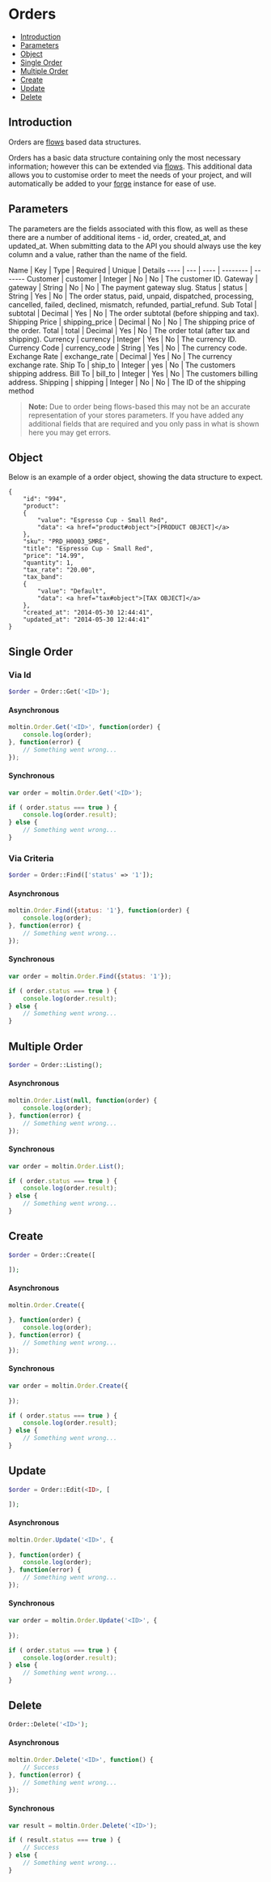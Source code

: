 # Orders

- [Introduction](#introduction)
- [Parameters](#params)
- [Object](#object)
- [Single Order](#single)
- [Multiple Order](#multiple)
- [Create](#create)
- [Update](#update)
- [Delete](#delete)

<a name="introduction"></a>
## Introduction

Orders are [flows](flow) based data structures.

Orders has a basic data structure containing only the most necessary information; however this can be extended via [flows](flow). This additional data allows you to customise order to meet the needs of your project, and will automatically be added to your [forge](forge) instance for ease of use.

<a name="params"></a>
## Parameters

The parameters are the fields associated with this flow, as well as these there are a number of additional items - id, order, created_at, and updated_at. When submitting data to the API you should always use the key column and a value, rather than the name of the field.

Name | Key | Type | Required | Unique | Details
---- | --- | ---- | -------- | -------
Customer   |       customer |         Integer |    No |           No | The customer ID.
Gateway    |       gateway |          String |    No |           No | The payment gateway slug.
Status |       status |       String |    Yes |           No | The order status, paid, unpaid, dispatched, processing, cancelled, failed, declined, mismatch, refunded, partial_refund.
Sub Total |        subtotal |        Decimal |   Yes |           No | The order subtotal (before shipping and tax).
Shipping Price |         shipping_price |         Decimal |   No |           No | The shipping price of the order.
Total | total |     Decimal |   Yes  |           No | The order total (after tax and shipping).
Currency | currency |     Integer |   Yes  |           No | The currency ID.
Currency Code | currency_code |   String |   Yes  |           No | The currency code.
Exchange Rate | exchange_rate |   Decimal |   Yes  |           No | The currency exchange rate.
Ship To | ship_to |     Integer  |   yes  |           No | The customers shipping address.
Bill To | bill_to |           Integer |   Yes |           No | The customers billing address.
Shipping | shipping | Integer | No | No | The ID of the shipping method

> **Note:** Due to order being flows-based this may not be an accurate representation of your stores parameters. If you have added any additional fields that are required and you only pass in what is shown here you may get errors.

<a name="object"></a>
## Object

Below is an example of a order object, showing the data structure to expect.

    {
        "id": "994",
        "product":
        {
            "value": "Espresso Cup - Small Red",
            "data": <a href="product#object">[PRODUCT OBJECT]</a>
        },
        "sku": "PRD_H0003_SMRE",
        "title": "Espresso Cup - Small Red",
        "price": "14.99",
        "quantity": 1,
        "tax_rate": "20.00",
        "tax_band":
        {
            "value": "Default",
            "data": <a href="tax#object">[TAX OBJECT]</a>
        },
        "created_at": "2014-05-30 12:44:41",
        "updated_at": "2014-05-30 12:44:41"
    }

<a name="single"></a>
## Single Order

### Via Id

``` php
$order = Order::Get('<ID>');
```

#### Asynchronous
``` js
moltin.Order.Get('<ID>', function(order) {
    console.log(order);
}, function(error) {
    // Something went wrong...
});
```

#### Synchronous
``` js
var order = moltin.Order.Get('<ID>');

if ( order.status === true ) {
    console.log(order.result);
} else {
    // Something went wrong...
}
```

### Via Criteria

``` php
$order = Order::Find(['status' => '1']);
```

#### Asynchronous
``` js
moltin.Order.Find({status: '1'}, function(order) {
    console.log(order);
}, function(error) {
    // Something went wrong...
});
```

#### Synchronous
``` js
var order = moltin.Order.Find({status: '1'});

if ( order.status === true ) {
    console.log(order.result);
} else {
    // Something went wrong...
}
```

<a name="multiple"></a>
## Multiple Order

``` php
$order = Order::Listing();
```

#### Asynchronous
``` js
moltin.Order.List(null, function(order) {
    console.log(order);
}, function(error) {
    // Something went wrong...
});
```

#### Synchronous
``` js
var order = moltin.Order.List();

if ( order.status === true ) {
    console.log(order.result);
} else {
    // Something went wrong...
}
```

<a name="create"></a>
## Create

``` php
$order = Order::Create([

]);
```

#### Asynchronous
``` js
moltin.Order.Create({
    
}, function(order) {
    console.log(order);
}, function(error) {
    // Something went wrong...
});
```

#### Synchronous
``` js
var order = moltin.Order.Create({
    
});

if ( order.status === true ) {
    console.log(order.result);
} else {
    // Something went wrong...
}
```

<a name="update"></a>
## Update

``` php
$order = Order::Edit(<ID>, [

]);
```

#### Asynchronous
``` js
moltin.Order.Update('<ID>', {
    
}, function(order) {
    console.log(order);
}, function(error) {
    // Something went wrong...
});
```

#### Synchronous
``` js
var order = moltin.Order.Update('<ID>', {
    
});

if ( order.status === true ) {
    console.log(order.result);
} else {
    // Something went wrong...
}
```

<a name="delete"></a>
## Delete

``` php
Order::Delete('<ID>');
```

#### Asynchronous
``` js
moltin.Order.Delete('<ID>', function() {
    // Success
}, function(error) {
    // Something went wrong...
});
```

#### Synchronous
``` js
var result = moltin.Order.Delete('<ID>');

if ( result.status === true ) {
    // Success
} else {
    // Something went wrong...
}
```